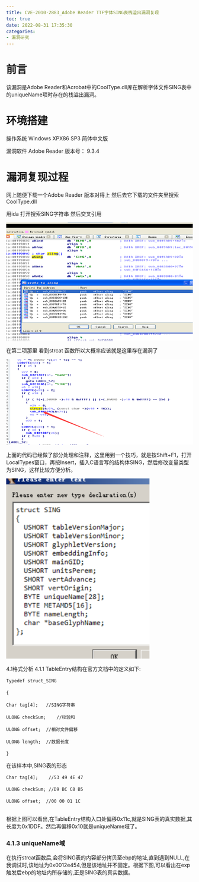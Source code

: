 ```yaml
---
title: CVE-2010-2883_Adobe Reader TTF字体SING表栈溢出漏洞复现 
toc: true
date: 2022-08-31 17:35:30
categories:
- 漏洞研究
---
```






# 前言

该漏洞是Adobe Reader和Acrobat中的CoolType.dll库在解析字体文件SING表中的uniqueName项时存在的栈溢出漏洞。

# 环境搭建

操作系统 Windows XPX86 SP3 简体中文版 

漏洞软件 Adobe Reader 版本号： 9.3.4 

# 漏洞复现过程

网上随便下载一个Adobe Reader 版本对得上 然后去它下载的文件夹里搜索 CoolType.dll

用ida 打开搜索SING字符串 然后交叉引用

![](CVE-2010-2883复现/1.png)

在第二项那里 看到strcat 函数所以大概率应该就是这里存在漏洞了

![](CVE-2010-2883复现/2.png)







上面的代码已经做了部分处理和注释，这里用到一个技巧，就是按Shift+F1，打开LocalTypes窗口，再按Insert，插入C语言写的结构体SING，然后修改变量类型为SING，这样比较方便分析。

![](CVE-2010-2883复现/3.png)

4.1格式分析
4.1.1 TableEntry结构在官方文档中的定义如下:


	

```
Typedef struct_SING

{

Char tag[4];   //SING字符串

ULONG checkSum;    //校验和

ULONG offset;  //相对文件偏移

ULONG length;  //数据长度

}
```

在该样本中,SING表的形态

```
Char tag[4];    //53 49 4E 47

ULONG checkSum; //D9 BC C8 B5

ULONG offset;  //00 00 01 1C


```

根据上图可以看出,在TableEntry结构入口处偏移0x11c,就是SING表的真实数据,其长度为0x1DDF。然后再偏移0x10就是uniqueName域了。

### 4.1.3 uniqueName域

在执行strcat函数后,会将SING表的内容部分拷贝至ebp的地址,直到遇到NULL,在我调试时,该地址为0x0012e454,但是该地址并不固定。根据下图,可以看出在exp触发后ebp的地址内所存储的,正是SING表的真实数据。
